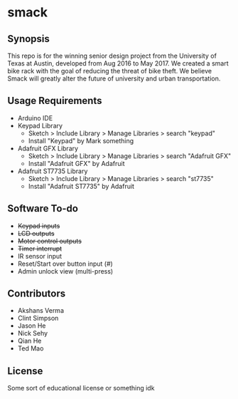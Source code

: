 # smack

## Synopsis

This repo is for the winning senior design project from the University of Texas at Austin, developed from Aug 2016 to May 2017. We created a smart bike rack with the goal of reducing the threat of bike theft. We believe Smack will greatly alter the future of university and urban transportation.

## Usage Requirements

* Arduino IDE
* Keypad Library
    * Sketch > Include Library > Manage Libraries > search "keypad"
    * Install "Keypad" by Mark something
* Adafruit GFX Library
    * Sketch > Include Library > Manage Libraries > search "Adafruit GFX"
    * Install "Adafruit GFX" by Adafruit
* Adafruit ST7735 Library
    * Sketch > Include Library > Manage Libraries > search "st7735"
    * Install "Adafruit ST7735" by Adafruit

## Software To-do

* ~~Keypad inputs~~
* ~~LCD outputs~~
* ~~Motor control outputs~~
* ~~Timer interrupt~~
* IR sensor input
* Reset/Start over button input (#)
* Admin unlock view (multi-press)

## Contributors

* Akshans Verma
* Clint Simpson
* Jason He
* Nick Sehy
* Qian He
* Ted Mao

## License

Some sort of educational license or something idk

